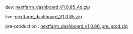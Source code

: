 dev: [nextfarm_dashboard_V1.0.85_4d.zip](https://github.com/user-attachments/files/18209362/nextfarm_dashboard_V1.0.85_4d.zip)



live :[nextfarm_dashboard_V1.0.85.zip](https://github.com/user-attachments/files/18165687/nextfarm_dashboard_V1.0.85.zip)




pre-production : [nextfarm_dashboard_v1.0.86_pre_prod.zip](https://github.com/user-attachments/files/18211846/nextfarm_dashboard_v1.0.86_pre_prod.zip)
